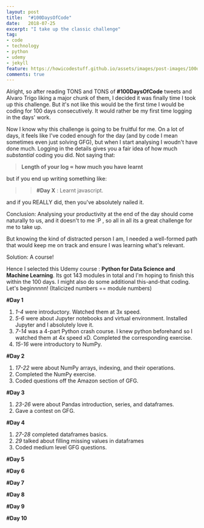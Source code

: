 ```yaml
---
layout: post
title:  "#100DaysOfCode"
date:   2018-07-25
excerpt: "I take up the classic challenge"
tag:
- code 
- technology
- python
- udemy
- jekyll
feature: https://howicodestuff.github.io/assets/images/post-images/100daysofcode/100daysofcode.jpg
comments: true
---
```



Alright, so after reading TONS and TONS of **#100DaysOfCode** tweets and Alvaro Trigo liking a major chunk of them, I decided it was finally time I took up this challenge. But it's not like this would be the first time I would be coding for 100 days consecutively. It would rather be my first time logging in the days' work.

Now I know why this challenge is going to be fruitful for me. On a lot of days, it feels like I've coded enough for the day (and by code I mean sometimes even just solving GFG), but when I start analysing I woudn't have done much.  Logging in the details gives you a fair idea of how much *substantial* coding you did. Not saying that:

> **Length of your log ∝ how much you have learnt**

but if you end up writing something like:

>>  **#Day X** :  Learnt javascript.

and if you REALLY did, then you've absolutely nailed it.

Conclusion: Analysing your productivity at the end of the day should come naturally to us, and it doesn't to me :P , so all in all its a great challenge for me to take up.

But knowing the kind of distracted person I am, I needed a well-formed path that would keep me on track and ensure I was learning what's relevant.

Solution: A course!

Hence I selected this Udemy course : **Python for Data Science and Machine Learning**. Its got 143 modules in total and I'm hoping to finish this within the 100 days. I might also do some additional this-and-that coding. Let's beginnnnn! (Italicized numbers == module numbers)

**#Day 1**

1.  *1-4* were introductory. Watched them at 3x speed.
2.  *5-6* were about Jupyter notebooks and virtual environment. Installed Jupyter and I absolutely love it.
3.  *7-14* was a 4-part Python crash course. I knew python beforehand so I watched them at 4x speed xD. Completed the corresponding exercise.
4.  *15-16* were introductory to NumPy.

**#Day 2**

1.  *17-22* were about NumPy arrays, indexing, and their operations.
2.  Completed the NumPy exercise.
3.  Coded questions off the Amazon section of GFG.

**#Day 3**

1.  *23-26* were about Pandas introduction, series, and dataframes.
2.  Gave a contest on GFG.

**#Day 4**

1.  *27-28* completed dataframes basics.
2.  *29* talked about filling missing values in dataframes
3.  Coded medium level GFG questions.

**#Day 5**

**#Day 6**

**#Day 7**

**#Day 8**

**#Day 9**

**#Day 10**